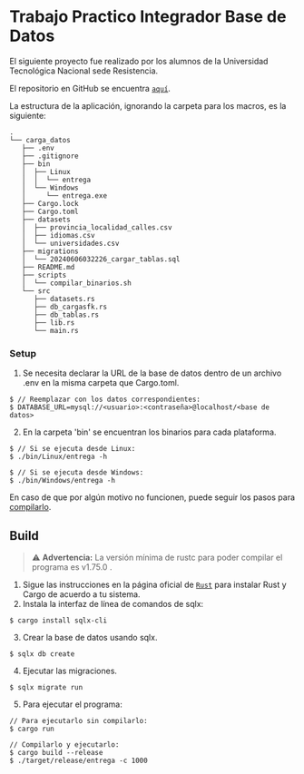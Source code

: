 # Trabajo Practico Integrador Base de Datos 
El siguiente proyecto fue realizado por los alumnos de la Universidad Tecnológica Nacional sede Resistencia. 

El repositorio en GitHub se encuentra [`aquí`](https://github.com/lauacosta/BaseDeDatos).

La estructura de la aplicación, ignorando la carpeta para los macros, es la siguiente:
```
.
└── carga_datos
   ├── .env
   ├── .gitignore
   ├── bin
   │  ├── Linux
   │  │  └── entrega
   │  └── Windows
   │     └── entrega.exe
   ├── Cargo.lock
   ├── Cargo.toml
   ├── datasets
   │  ├── provincia_localidad_calles.csv
   │  ├── idiomas.csv
   │  └── universidades.csv
   ├── migrations
   │  └── 20240606032226_cargar_tablas.sql
   ├── README.md
   ├── scripts
   │  └── compilar_binarios.sh
   └── src
      ├── datasets.rs
      ├── db_cargasfk.rs
      ├── db_tablas.rs
      ├── lib.rs
      └── main.rs
```


### Setup
1. Se necesita declarar la URL de la base de datos dentro de un archivo .env en la misma carpeta que Cargo.toml.
```
$ // Reemplazar con los datos correspondientes:
$ DATABASE_URL=mysql://<usuario>:<contraseña>@localhost/<base de datos>
```
2. En la carpeta 'bin' se encuentran los binarios para cada plataforma.
```
$ // Si se ejecuta desde Linux:
$ ./bin/Linux/entrega -h

$ // Si se ejecuta desde Windows:
$ ./bin/Windows/entrega -h
```

En caso de que por algún motivo no funcionen, puede seguir los pasos para [compilarlo](#Build).

## Build
> ⚠️ **Advertencia:** La versión mínima de rustc para poder compilar el programa es v1.75.0 .
1. Sigue las instrucciones en la página oficial de [`Rust`](https://www.rust-lang.org/) para instalar Rust y Cargo de acuerdo a tu sistema.
2. Instala la interfaz de línea de comandos de sqlx:
```
$ cargo install sqlx-cli
```
3. Crear la base de datos usando sqlx.
```
$ sqlx db create
```
4. Ejecutar las migraciones.
```
$ sqlx migrate run
```
5. Para ejecutar el programa:
```
// Para ejecutarlo sin compilarlo:
$ cargo run 

// Compilarlo y ejecutarlo:
$ cargo build --release
$ ./target/release/entrega -c 1000  
```
